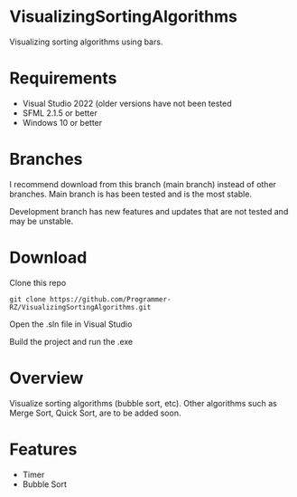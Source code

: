 # VisualizingSortingAlgorithms
Visualizing sorting algorithms using bars.

# Requirements
- Visual Studio 2022 (older versions have not been tested
- SFML 2.1.5 or better
- Windows 10 or better

# Branches
I recommend download from this branch (main branch) instead of other branches. Main branch is has been tested and is the most stable.

Development branch has new features and updates that are not tested and may be unstable.

# Download
Clone this repo
```
git clone https://github.com/Programmer-RZ/VisualizingSortingAlgorithms.git
```

Open the .sln file in Visual Studio

Build the project and run the .exe

# Overview
Visualize sorting algorithms (bubble sort, etc). Other algorithms such as Merge Sort, Quick Sort, are to be added soon.

# Features
- Timer
- Bubble Sort
